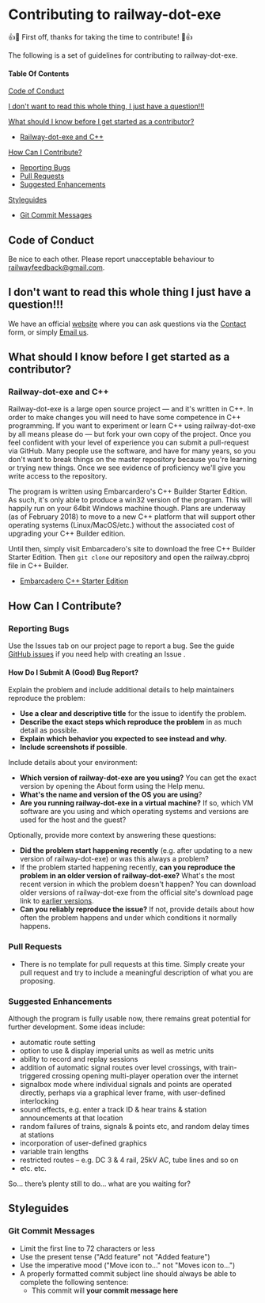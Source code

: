 # Contributing to railway-dot-exe

:+1::tada: First off, thanks for taking the time to contribute! :tada::+1:

The following is a set of guidelines for contributing to railway-dot-exe.

#### Table Of Contents

[Code of Conduct](#code-of-conduct)

[I don't want to read this whole thing, I just have a question!!!](#i-dont-want-to-read-this-whole-thing-i-just-have-a-question)

[What should I know before I get started as a contributor?](#what-should-i-know-before-i-get-started-as-a-contributor)
  * [Railway-dot-exe and C++](#railway-dot-exe-and-c++)

[How Can I Contribute?](#how-can-i-contribute)
  * [Reporting Bugs](#reporting-bugs)
  * [Pull Requests](#pull-requests)
  * [Suggested Enhancements](#suggested-enhancements)

[Styleguides](#styleguides)
  * [Git Commit Messages](#git-commit-messages)

## Code of Conduct

Be nice to each other. Please report unacceptable behaviour to [railwayfeedback@gmail.com](mailto:railwayfeedback@gmail.com).

## I don't want to read this whole thing I just have a question!!!

We have an official [website](http://www.railwayoperationsimulator.com) where you can ask questions via the [Contact](http://www.railwayoperationsimulator.com/contact) form, or simply [Email us](mailto:railwayfeedback@gmail.com).

## What should I know before I get started as a contributor?

### Railway-dot-exe and C++

Railway-dot-exe is a large open source project &mdash;  and it's written in C++. In order to make changes you will need to have some competence in C++ programming. If you want to experiment or learn C++ using railway-dot-exe by all means please do &mdash; but fork your own copy of the project. Once you feel confident with your level of experience you can submit a pull-request via GitHub. Many people use the software, and have for many years, so you don't want to break things on the master repository because you're learning or trying new things. Once we see evidence of proficiency we'll give you write access to the repository.

The program is written using Embarcardero's C++ Builder Starter Edition. As such, it's only able to produce a win32 version of the program. This will happily run on your 64bit Windows machine though. Plans are underway (as of February 2018) to move to a new C++ platform that will support other operating systems (Linux/MacOS/etc.) without the associated cost of upgrading your C++ Builder edition. 

Until then, simply visit Embarcadero's site to download the free C++ Builder Starter Edition. Then `git clone` our repository and open the railway.cbproj file in C++ Builder.

* [Embarcadero C++ Starter Edition](https://www.embarcadero.com/products/cbuilder/start-for-free)

## How Can I Contribute?

### Reporting Bugs

Use the Issues tab on our project page to report a bug. See the guide [GitHub issues](https://guides.github.com/features/issues/) if you need help with creating an Issue .

#### How Do I Submit A (Good) Bug Report?

Explain the problem and include additional details to help maintainers reproduce the problem:

* **Use a clear and descriptive title** for the issue to identify the problem.
* **Describe the exact steps which reproduce the problem** in as much detail as possible.
* **Explain which behavior you expected to see instead and why.**
* **Include screenshots if possible**.

Include details about your environment:

* **Which version of railway-dot-exe are you using?** You can get the exact version by opening the About form using the Help menu.
* **What's the name and version of the OS you are using**?
* **Are you running railway-dot-exe in a virtual machine?** If so, which VM software are you using and which operating systems and versions are used for the host and the guest?

Optionally, provide more context by answering these questions:

* **Did the problem start happening recently** (e.g. after updating to a new version of railway-dot-exe) or was this always a problem?
* If the problem started happening recently, **can you reproduce the problem in an older version of railway-dot-exe?** What's the most recent version in which the problem doesn't happen? You can download older versions of railway-dot-exe from the official site's download page link to [earlier versions](https://www.dropbox.com/sh/wvruss55cfzdvgw/AAApyZeGaIRyJAtS6clOuo0La?dl=0).
* **Can you reliably reproduce the issue?** If not, provide details about how often the problem happens and under which conditions it normally happens.

### Pull Requests

* There is no template for pull requests at this time. Simply create your pull request and try to include a meaningful description of what you are proposing. 

### Suggested Enhancements

Although the program is fully usable now, there remains great potential for further development. Some ideas include:

* automatic route setting
* option to use & display imperial units as well as metric units
* ability to record and replay sessions
* addition of automatic signal routes over level crossings, with train-triggered crossing opening multi-player operation over the internet
* signalbox mode where individual signals and points are operated directly, perhaps via a graphical lever frame, with user-defined interlocking
* sound effects, e.g. enter a track ID & hear trains & station announcements at that location
* random failures of trains, signals & points etc, and random delay times at stations
* incorporation of user-defined graphics
* variable train lengths
* restricted routes – e.g. DC 3 & 4 rail, 25kV AC, tube lines and so on
* etc. etc.

So… there’s plenty still to do… what are you waiting for?

## Styleguides

### Git Commit Messages

* Limit the first line to 72 characters or less
* Use the present tense ("Add feature" not "Added feature")
* Use the imperative mood ("Move icon to..." not "Moves icon to...")
* A properly formatted commit subject line should always be able to complete the following sentence:
    * This commit will __your commit message here__






